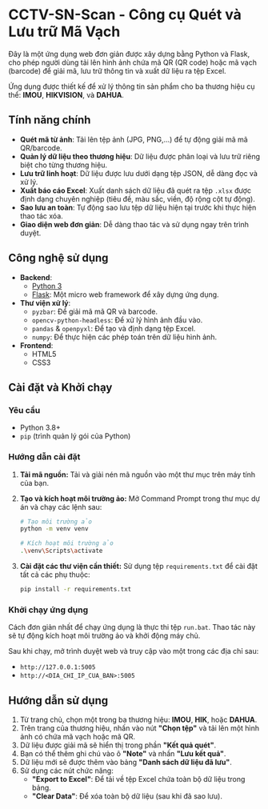 # CCTV-SN-Scan - Công cụ Quét và Lưu trữ Mã Vạch

Đây là một ứng dụng web đơn giản được xây dựng bằng Python và Flask, cho phép người dùng tải lên hình ảnh chứa mã QR (QR code) hoặc mã vạch (barcode) để giải mã, lưu trữ thông tin và xuất dữ liệu ra tệp Excel.

Ứng dụng được thiết kế để xử lý thông tin sản phẩm cho ba thương hiệu cụ thể: **IMOU**, **HIKVISION**, và **DAHUA**.

## Tính năng chính

- **Quét mã từ ảnh**: Tải lên tệp ảnh (JPG, PNG,...) để tự động giải mã mã QR/barcode.
- **Quản lý dữ liệu theo thương hiệu**: Dữ liệu được phân loại và lưu trữ riêng biệt cho từng thương hiệu.
- **Lưu trữ linh hoạt**: Dữ liệu được lưu dưới dạng tệp JSON, dễ dàng đọc và xử lý.
- **Xuất báo cáo Excel**: Xuất danh sách dữ liệu đã quét ra tệp `.xlsx` được định dạng chuyên nghiệp (tiêu đề, màu sắc, viền, độ rộng cột tự động).
- **Sao lưu an toàn**: Tự động sao lưu tệp dữ liệu hiện tại trước khi thực hiện thao tác xóa.
- **Giao diện web đơn giản**: Dễ dàng thao tác và sử dụng ngay trên trình duyệt.

## Công nghệ sử dụng

- **Backend**:
  - [Python 3](https://www.python.org/)
  - [Flask](https://flask.palletsprojects.com/): Một micro web framework để xây dựng ứng dụng.
- **Thư viện xử lý**:
  - `pyzbar`: Để giải mã mã QR và barcode.
  - `opencv-python-headless`: Để xử lý hình ảnh đầu vào.
  - `pandas` & `openpyxl`: Để tạo và định dạng tệp Excel.
  - `numpy`: Để thực hiện các phép toán trên dữ liệu hình ảnh.
- **Frontend**:
  - HTML5
  - CSS3

## Cài đặt và Khởi chạy

### Yêu cầu

- Python 3.8+
- `pip` (trình quản lý gói của Python)

### Hướng dẫn cài đặt

1.  **Tải mã nguồn:**
    Tải và giải nén mã nguồn vào một thư mục trên máy tính của bạn.

2.  **Tạo và kích hoạt môi trường ảo:**
    Mở Command Prompt trong thư mục dự án và chạy các lệnh sau:

    ```bash
    # Tạo môi trường ảo
    python -m venv venv

    # Kích hoạt môi trường ảo
    .\venv\Scripts\activate
    ```

3.  **Cài đặt các thư viện cần thiết:**
    Sử dụng tệp `requirements.txt` để cài đặt tất cả các phụ thuộc:

    ```bash
    pip install -r requirements.txt
    ```

### Khởi chạy ứng dụng

Cách đơn giản nhất để chạy ứng dụng là thực thi tệp `run.bat`. Thao tác này sẽ tự động kích hoạt môi trường ảo và khởi động máy chủ.

Sau khi chạy, mở trình duyệt web và truy cập vào một trong các địa chỉ sau:
- `http://127.0.0.1:5005`
- `http://<DIA_CHI_IP_CUA_BAN>:5005`

## Hướng dẫn sử dụng

1.  Từ trang chủ, chọn một trong ba thương hiệu: **IMOU**, **HIK**, hoặc **DAHUA**.
2.  Trên trang của thương hiệu, nhấn vào nút **"Chọn tệp"** và tải lên một hình ảnh có chứa mã vạch hoặc mã QR.
3.  Dữ liệu được giải mã sẽ hiển thị trong phần **"Kết quả quét"**.
4.  Bạn có thể thêm ghi chú vào ô **"Note"** và nhấn **"Lưu kết quả"**.
5.  Dữ liệu mới sẽ được thêm vào bảng **"Danh sách dữ liệu đã lưu"**.
6.  Sử dụng các nút chức năng:
    - **"Export to Excel"**: Để tải về tệp Excel chứa toàn bộ dữ liệu trong bảng.
    - **"Clear Data"**: Để xóa toàn bộ dữ liệu (sau khi đã sao lưu).
